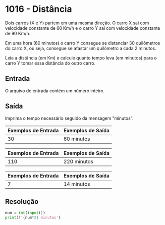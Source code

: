 # 1016 - Distância
Dois carros (X e Y) partem em uma mesma direção. O carro X sai com velocidade constante de 60 Km/h e o carro Y sai com velocidade constante de 90 Km/h.

Em uma hora (60 minutos) o carro Y consegue se distanciar 30 quilômetros do carro X, ou seja, consegue se afastar um quilômetro a cada 2 minutos.

Leia a distância (em Km) e calcule quanto tempo leva (em minutos) para o carro Y tomar essa distância do outro carro.

## Entrada
O arquivo de entrada contém um número inteiro.

## Saída
Imprima o tempo necessário seguido da mensagem "minutos".

| Exemplos de Entrada      | Exemplos de Saída        |
|--------------------------|--------------------------|
| 30                       | 60 minutos               |

| Exemplos de Entrada      | Exemplos de Saída        |
|--------------------------|--------------------------|
| 110                      | 220 minutos              |

| Exemplos de Entrada      | Exemplos de Saída        |
|--------------------------|--------------------------|
| 7                        | 14 minutos               |

## Resolução

```python
num = int(input())
print(f'{num*2} minutos')
```